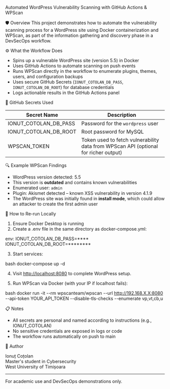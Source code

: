 Automated WordPress Vulnerability Scanning with GitHub Actions & WPScan

🛡️ Overview
This project demonstrates how to automate the vulnerability scanning process for a WordPress site using Docker containerization and WPScan, as part of the information gathering and discovery phase in a DevSecOps workflow.

⚙️ What the Workflow Does

- Spins up a vulnerable WordPress site (version 5.5) in Docker
- Uses GitHub Actions to automate scanning on push events
- Runs WPScan directly in the workflow to enumerate plugins, themes, users, and configuration backups
- Uses secure GitHub Secrets (`IONUT_COTOLAN_DB_PASS`, `IONUT_COTOLAN_DB_ROOT`) for database credentials
- Logs actionable results in the GitHub Actions panel

🔐 GitHub Secrets Used

| Secret Name               | Description                          |
|---------------------------|--------------------------------------|
| IONUT_COTOLAN_DB_PASS     | Password for the `wordpress` user    |
| IONUT_COTOLAN_DB_ROOT     | Root password for MySQL              |
| WPSCAN_TOKEN              | Token used to fetch vulnerability data from WPScan API (optional for richer output) |

🔍 Example WPScan Findings

- WordPress version detected: 5.5
- This version is **outdated** and contains known vulnerabilities
- Enumerated user: `admin`
- Plugin: Akismet detected – known XSS vulnerability in version 4.1.9
- The WordPress site was initially found in **install mode**, which could allow an attacker to create the first admin user

🧪 How to Re-run Locally

1. Ensure Docker Desktop is running
2. Create a .env file in the same directory as docker-compose.yml:

env:
IONUT_COTOLAN_DB_PASS=****
IONUT_COTOLAN_DB_ROOT=********


3. Start services:

bash docker-compose up -d

4. Visit [http://localhost:8080](http://localhost:8080) to complete WordPress setup.

5. Run WPScan via Docker (with your IP if localhost fails):

bash docker run -it --rm wpscanteam/wpscan   --url http://192.168.X.X:8080   --api-token YOUR_API_TOKEN   --disable-tls-checks --enumerate vp,vt,cb,u 

📋 Notes

- All secrets are personal and named according to instructions (e.g., IONUT_COTOLAN)
- No sensitive credentials are exposed in logs or code
- The workflow runs automatically on push to main

👤 Author

Ionuț Coțolan  
Master's student in Cybersecurity  
West University of Timișoara

---

For academic use and DevSecOps demonstrations only.
